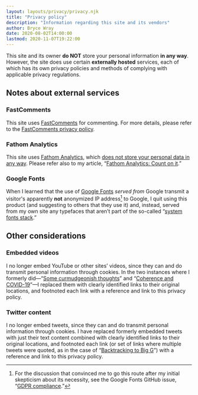 ```yaml
---
layout: layouts/privacy/privacy.njk
title: "Privacy policy"
description: "Information regarding this site and its vendors"
author: Bryce Wray
date: 2020-08-02T14:00:00
lastmod: 2020-11-07T19:22:00
---
```


This site and its owner **do NOT** store your personal information **in any way**. However, the site does use certain **externally hosted** services, each of which has its own privacy policies and methods of complying with applicable privacy regulations.

## Notes about external services

### FastComments

This site uses [FastComments](https://fastcomments.com) for commenting. For more details, please refer to the [FastComments privacy policy](https://fastcomments.com/privacy-policy).

### Fathom Analytics

This site uses [Fathom Analytics](https://usefathom.com), which [does not store your personal data in any way](https://usefathom.com/blog/anonymization). Please refer also to my article, “[Fathom Analytics: Count on it](/posts/2020/06/fathom-analytics-count-on-it).”

### Google Fonts

When I learned that the use of [Google Fonts](https://fonts.google.com) *served from* Google transmit a visitor's apparently **not** anonymized IP address[^Issue1495] to Google, I quit using this product (and suggesting to others that they use it) and, instead, served from my own site any typefaces that aren’t part of the so-called “[system fonts stack](/posts/2018/10/web-typography-part-2).”

[^Issue1495]: For the discussion that convinced me to go this route after my initial skepticism about its necessity, see the Google Fonts GitHub issue, “[GDPR compliance](https://github.com/google/fonts/issues/1495).”

## Other considerations

### Embedded videos

I no longer embed YouTube or other sites’ videos, since they can and do transmit personal information through cookies. In the two instances where I formerly did—“[Some curmudgeonish thoughts](/posts/2018/11/some-curmudgeonish-thoughts)” and “[Coherence and COVID-19](/posts/2020/03/coherence-covid-19)”—I replaced them with clearly identified links to their original locations, and footnoted each link with a reference and link to this privacy policy.

### Twitter content

I no longer embed tweets, since they can and do transmit personal information through cookies. I have replaced formerly embedded tweets with just their text content combined with clearly identified links to their original locations, and footnoted each link (or set of links where multiple tweets were quoted, as in the case of “[Backtracking to Big G](/posts/2019/08/backtracking-to-big-g)”) with a reference and link to this privacy policy.